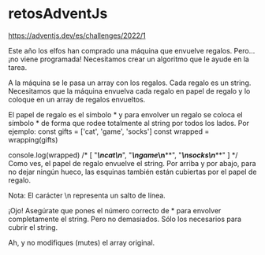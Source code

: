 # retosAdventJs

https://adventjs.dev/es/challenges/2022/1

Este año los elfos han comprado una máquina que envuelve regalos. Pero… ¡no viene programada! Necesitamos crear un algoritmo que le ayude en la tarea.

A la máquina se le pasa un array con los regalos. Cada regalo es un string. Necesitamos que la máquina envuelva cada regalo en papel de regalo y lo coloque en un array de regalos envueltos.

El papel de regalo es el símbolo * y para envolver un regalo se coloca el símbolo * de forma que rodee totalmente al string por todos los lados. Por ejemplo:
const gifts = ['cat', 'game', 'socks']
const wrapped = wrapping(gifts)

console.log(wrapped)
/* [
  "*****\\n*cat*\\n*****",
  "******\\n*game*\\n******",
  "*******\\n*socks*\\n*******"
] */
Como ves, el papel de regalo envuelve el string. Por arriba y por abajo, para no dejar ningún hueco, las esquinas también están cubiertas por el papel de regalo.

Nota: El carácter \n representa un salto de línea.

¡Ojo! Asegúrate que pones el número correcto de * para envolver completamente el string. Pero no demasiados. Sólo los necesarios para cubrir el string.

Ah, y no modifiques (mutes) el array original.
